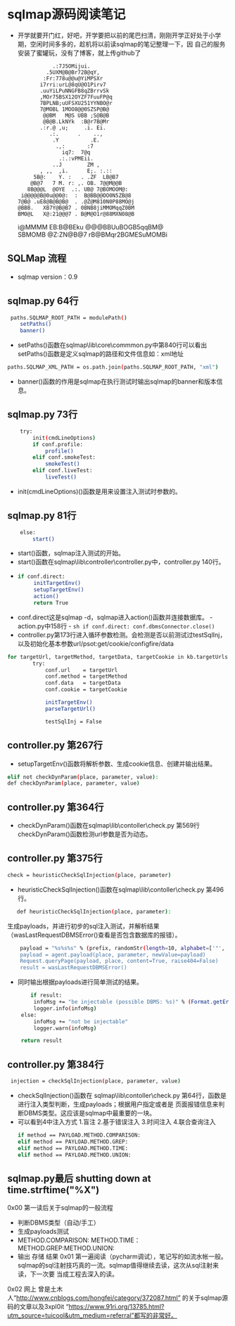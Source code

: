 # sqlmap源码阅读笔记
 - 开学就要开门红，好吧，开学要把以前的尾巴扫清，刚刚开学正好处于小学期，空闲时间多多的，趁机将以前读sqlmap的笔记整理一下，因
 自己的服务安装了蜜罐玩，没有了博客，就上传github了
                                                   
                                                  
                  .:7J5OMijui.                    
                .5UXM@B@Br72B@qY,                 
               :Fr:778u@@u@YiMPSXr                
              i7rri:urL@8qU@O1Pirv7               
              .uuYiLPuNNGFB8qZBrrvSk              
              ,MOr75BSX12OYZF7FuuFP@q             
              7BPLNB;uUFSXU251YYNBO@r             
              7@MOBL 1MOO8@@0SZSP@B@              
               @@BM   M@S UBB ;S@B@B              
               @B@B.LkNYk  :B@r7B@Mr              
              .:r.@ ,u;     .i. Ei.               
                 .:.      .    ..,                
                  .Y          .E.                 
                   .,:       :7                   
                     iq7:  7@q                    
                    .:.:vPMEii.                   
                  ..J        ZM ,                 
              , ,,  ,i.      E;. :.::             
            5B@:    Y. :   . .ZF  LB@B7           
           @B@7   7 M. r: ,. OB. 7@@M@@B          
          8B@@@L  @OYE  .:. UB@ 7@BOMOOM@:        
        i@@@@@B@0u@@0@:  :  B@BB@@OO0N5ZB@8       
       7@B@ .uE8@B@B@B@  . .@Z@M810N0P88MO@j      
       @BBB.   XB7Y@B@B7 . 0BNB8jiMMOMqqZ0BM      
       BMO@L   X@:21@@@7 . B@M@O1r@88MXN08@B      
      i@MMMM   EB:B@BEku   @@@BBUuBOGB5qqBM@      
      SBMOMB   @Z:ZN@B@7  rB@BMqr2BGMESuMOMBi     

## SQLMap 流程
- sqlmap version：0.9

## sqlmap.py 64行
```sh
 paths.SQLMAP_ROOT_PATH = modulePath()
    setPaths()
    banner()
```
- setPaths()函数在sqlmap\lib\core\commmon.py中第840行可以看出setPaths()函数是定义sqlmap的路径和文件信息如：xml地址
 ```sh
 paths.SQLMAP_XML_PATH = os.path.join(paths.SQLMAP_ROOT_PATH, "xml")
 ```
- banner()函数的作用是sqlmap在执行测试时输出sqlmap的banner和版本信息。

## sqlmap.py 73行
```sh
    try:
        init(cmdLineOptions)
        if conf.profile:
            profile()
        elif conf.smokeTest:
            smokeTest()
        elif conf.liveTest:
            liveTest()
```
 - init(cmdLineOptions)()函数是用来设置注入测试时参数的。
 
 ## sqlmap.py 81行
```sh
    else:
    	start()
```
 - start()函数，sqlmap注入测试的开始。
 - start()函数在sqlmap\lib\controller\controller.py中，controller.py 140行。
 - ```sh
   if conf.direct:
        initTargetEnv()
        setupTargetEnv()
        action()
        return True
    ```
 - conf.direct这是sqlmap -d，sqlmap进入action()函数并连接数据库。
			 - action.py中158行
			 - ```sh
			       if conf.direct:
        				conf.dbmsConnector.close()
                          ```
 - controller.py第173行进入循环参数检测。会检测是否以前测试过testSqlInj，以及初始化基本参数url/psot:get/cookie/configfire/data
```sh
for targetUrl, targetMethod, targetData, targetCookie in kb.targetUrls:
        try:
            conf.url    = targetUrl
            conf.method = targetMethod
            conf.data   = targetData
            conf.cookie = targetCookie

            initTargetEnv()
            parseTargetUrl()

            testSqlInj = False
```

 
## controller.py 第267行 
 - setupTargetEnv()函数将解析参数、生成cookie信息、创建并输出结果。

```sh
elif not checkDynParam(place, parameter, value):
def checkDynParam(place, parameter, value)
``` 
## controller.py 第364行
- checkDynParam()函数在sqlmap\lib\contoller\check.py 第569行 checkDynParam()函数检测url参数是否为动态。

## controller.py 第375行
```sh
check = heuristicCheckSqlInjection(place, parameter)
```
 - heuristicCheckSqlInjection()函数在sqlmap\lib\contoller\check.py 第496行。
```sh
   def heuristicCheckSqlInjection(place, parameter):   
 ```
   生成payloads，并进行初步的sql注入测试，并解析结果（wasLastRequestDBMSError()查看是否包含数据库的报错）。
```sh
	payload = "%s%s%s" % (prefix, randomStr(length=10, alphabet=['"', '\'', ')', '(']), suffix)
	payload = agent.payload(place, parameter, newValue=payload)
	Request.queryPage(payload, place, content=True, raise404=False)
	result = wasLastRequestDBMSError()
```
 - 同时输出根据payloads进行简单测试的结果。
   ```sh
       if result:
        infoMsg += "be injectable (possible DBMS: %s)" % (Format.getErrorParsedDBMSes() or UNKNOWN_DBMS_VERSION)
        logger.info(infoMsg)
    else:
        infoMsg += "not be injectable"
        logger.warn(infoMsg)

    return result
    ```
## controller.py 第384行
```sh
 injection = checkSqlInjection(place, parameter, value)
```
 - checkSqlInjection()函数在 sqlmap\lib\contoller\check.py 第64行，函数是进行注入类型判断，生成payloads；根据用户指定或者是
 页面报错信息来判断DBMS类型。这应该是sqlmap中最重要的一块。
 - 可以看到4中注入方式 1.盲注 2.基于错误注入 3.时间注入 4.联合查询注入
    ```sh
   if method == PAYLOAD.METHOD.COMPARISON:
   elif method == PAYLOAD.METHOD.GREP:
   elif method == PAYLOAD.METHOD.TIME:
   elif method == PAYLOAD.METHOD.UNION:
   ```
## sqlmap.py最后 shutting down at time.strftime("%X")
0x00
第一读后关于sqlmap的一般流程
 - 判断DBMS类型（自动/手工）
 - 生成payloads测试
 - METHOD.COMPARISON: METHOD.TIME：METHOD.GREP:METHOD.UNION:
 - 输出 存储 结果
0x01 
第一遍阅读（pycharm调试），笔记写的如流水帐一般。sqlmap的sql注射技巧真的一流。sqlmap值得继续去读，这次从sql注射来读，下一次要
当成工程去深入的读。

0x02
网上 曾是土木人“http://www.cnblogs.com/hongfei/category/372087.html” 的关于sqlmap源码的文章以及3xpl0it 
“https://www.91ri.org/13785.html?utm_source=tuicool&utm_medium=referral”都写的非常好。

   

 
 
